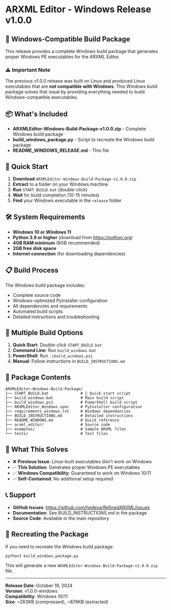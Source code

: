 # ARXML Editor - Windows Release v1.0.0

## 🎯 Windows-Compatible Build Package

This release provides a complete Windows build package that generates proper Windows PE executables for the ARXML Editor.

### ⚠️ Important Note

The previous v1.0.0 release was built on Linux and produced Linux executables that are **not compatible with Windows**. This Windows build package solves that issue by providing everything needed to build Windows-compatible executables.

## 📦 What's Included

- **ARXMLEditor-Windows-Build-Package-v1.0.0.zip** - Complete Windows build package
- **build_windows_package.py** - Script to recreate the Windows build package
- **README_WINDOWS_RELEASE.md** - This file

## 🚀 Quick Start

1. **Download** `ARXMLEditor-Windows-Build-Package-v1.0.0.zip`
2. **Extract** to a folder on your Windows machine
3. **Run** `START_BUILD.bat` (double-click)
4. **Wait** for build completion (10-15 minutes)
5. **Find** your Windows executable in the `release` folder

## 🛠️ System Requirements

- **Windows 10 or Windows 11**
- **Python 3.9 or higher** (download from https://python.org)
- **4GB RAM minimum** (8GB recommended)
- **2GB free disk space**
- **Internet connection** (for downloading dependencies)

## 📋 Build Process

The Windows build package includes:
- Complete source code
- Windows-optimized PyInstaller configuration
- All dependencies and requirements
- Automated build scripts
- Detailed instructions and troubleshooting

## 🔧 Multiple Build Options

1. **Quick Start**: Double-click `START_BUILD.bat`
2. **Command Line**: Run `build_windows.bat`
3. **PowerShell**: Run `.\build_windows.ps1`
4. **Manual**: Follow instructions in `BUILD_INSTRUCTIONS.md`

## 📁 Package Contents

```
ARXMLEditor-Windows-Build-Package/
├── START_BUILD.bat              # 🚀 Quick start script
├── build_windows.bat            # Main build script
├── build_windows.ps1            # PowerShell build script
├── ARXMLEditor_Windows.spec     # PyInstaller configuration
├── requirements_windows.txt     # Windows dependencies
├── BUILD_INSTRUCTIONS.md        # Detailed instructions
├── README_WINDOWS.md            # Quick reference
├── arxml_editor/                # Source code
├── examples/                    # Sample ARXML files
└── tests/                       # Test files
```

## 🎯 What This Solves

- ❌ **Previous Issue**: Linux-built executables don't work on Windows
- ✅ **This Solution**: Generates proper Windows PE executables
- ✅ **Windows Compatibility**: Guaranteed to work on Windows 10/11
- ✅ **Self-Contained**: No additional setup required

## 📞 Support

- **GitHub Issues**: https://github.com/hedeya/RefinedARXML/issues
- **Documentation**: See BUILD_INSTRUCTIONS.md in the package
- **Source Code**: Available in the main repository

## 🔄 Recreating the Package

If you need to recreate the Windows build package:

```bash
python3 build_windows_package.py
```

This will generate a new `ARXMLEditor-Windows-Build-Package-v1.0.0.zip` file.

---

**Release Date**: October 19, 2024  
**Version**: v1.0.0-windows  
**Compatibility**: Windows 10/11  
**Size**: ~263KB (compressed), ~876KB (extracted)
